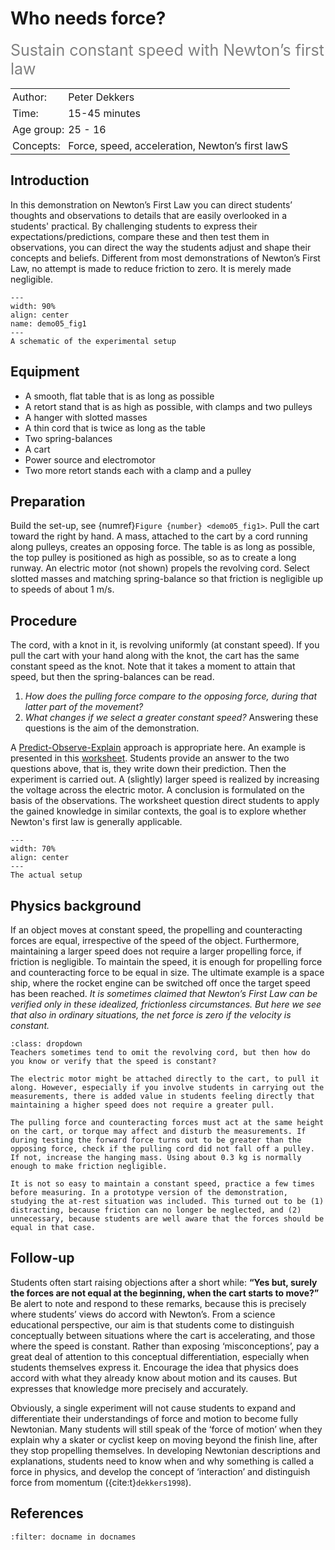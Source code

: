 # Who needs force?
<span style="font-size: 25px; color: gray;">Sustain constant speed with Newton’s first law</span>

<table style="width: 100%; border-collapse: collapse; border: none;">
    <tr style="background-color: var(--background-color);">  
        <td style="text-align: left; padding: 3px; border: none; color: var(--text-color)">Author:</td>
        <td style="text-align: left; padding: 3px; border: none; color: var(--text-color)">Peter Dekkers</td>
    </tr>
    <tr style="background-color: var(--background-color);"> 
        <td style="text-align: left; padding: 3px; border: none; color: var(--text-color)">Time:</td>
        <td style="text-align: left; padding: 3px; border: none; color: var(--text-color)">15-45 minutes</td>
    </tr>
    <tr style="background-color: var(--background-color);"> 
        <td style="text-align: left; padding: 3px; border: none; color: var(--text-color)">Age group:</td>
        <td style="text-align: left; padding: 3px; border: none; color: var(--text-color)">25 - 16</td>
    </tr>
    <tr style="background-color: var(--background-color);"> 
        <td style="text-align: left; padding: 3px; border: none; color: var(--text-color)">Concepts:</td>
        <td style="text-align: left; padding: 3px; border: none; color: var(--text-color)">Force, speed, acceleration, Newton’s first lawS</td>
    </tr>
</table>

## Introduction
In this demonstration on Newton’s First Law you can direct students’ thoughts and observations to details that are easily overlooked in a students' practical. By challenging students to express their expectations/predictions, compare these and then test them in observations, you can direct the way the students adjust and shape their concepts and beliefs. Different from most demonstrations of Newton’s First Law, no attempt is made to reduce friction to zero. It is merely made negligible.

```{figure} demo05_figure1.png
---
width: 90%
align: center
name: demo05_fig1
---
A schematic of the experimental setup
```

## Equipment
* A smooth, flat table that is as long as possible
* A retort stand that is as high as possible, with clamps and two pulleys
* A hanger with slotted masses
* A thin cord that is twice as long as the table
* Two spring-balances
* A cart
* Power source and electromotor
* Two more retort stands each with a clamp and a pulley

## Preparation
Build the set-up, see {numref}`Figure {number} <demo05_fig1>`. Pull the cart toward the right by hand. A mass, attached to the cart by a cord running along pulleys, creates an opposing force. The table is as long as possible, the top pulley is positioned as high as possible, so as to create a long runway. An electric motor (not shown) propels the revolving cord. Select slotted masses and matching spring-balance so that friction is negligible up to speeds of about 1 m/s.

## Procedure
The cord, with a knot in it, is revolving uniformly (at constant speed). If you pull the cart with your hand along with the knot, the cart has the same constant speed as the knot. Note that it takes a moment to attain that speed, but then the spring-balances can be read.
1. *How does the pulling force compare to the opposing force, during that latter part of the movement?* 
2. *What changes if we select a greater constant speed?* 
Answering these questions is the aim of the demonstration.

A [Predict-Observe-Explain](../../Pedagogy/PoE.md) approach is appropriate here. An example is presented in this [worksheet](demo05worksheet.doc). Students provide an answer to the two questions above, that is, they write down their prediction. Then the experiment is carried out. A (slightly) larger speed is realized by increasing the voltage across the electric motor. A conclusion is formulated on the basis of the observations. The worksheet question direct students to apply the gained knowledge in similar contexts, the goal is to explore whether Newton's first law is generally applicable. 

```{figure} demo05_figure2.jpg
---
width: 70%
align: center
---
The actual setup
```

## Physics background
If an object moves at constant speed, the propelling and counteracting forces are equal, irrespective of the speed of the object. Furthermore, maintaining a larger speed does not require a larger propelling force, if friction is negligible. To maintain the speed, it is enough for propelling force and counteracting force to be equal in size. The ultimate example is a space ship, where the rocket engine can be switched off once the target speed has been reached. *It is sometimes claimed that Newton’s First Law can be verified only in these idealized, frictionless circumstances. But here we see that also in ordinary situations, the net force is zero if the velocity is constant.*

```{tip}
:class: dropdown
Teachers sometimes tend to omit the revolving cord, but then how do you know or verify that the speed is constant?  

The electric motor might be attached directly to the cart, to pull it along. However, especially if you involve students in carrying out the measurements, there is added value in students feeling directly that maintaining a higher speed does not require a greater pull. 

The pulling force and counteracting forces must act at the same height on the cart, or torque may affect and disturb the measurements. If during testing the forward force turns out to be greater than the opposing force, check if the pulling cord did not fall off a pulley. If not, increase the hanging mass. Using about 0.3 kg is normally enough to make friction negligible.  

It is not so easy to maintain a constant speed, practice a few times before measuring. In a prototype version of the demonstration, studying the at-rest situation was included. This turned out to be (1) distracting, because friction can no longer be neglected, and (2) unnecessary, because students are well aware that the forces should be equal in that case.
```

## Follow-up
Students often start raising objections after a short while: **“Yes but, surely the forces are not equal at the beginning, when the cart starts to move?”** Be alert to note and respond to these remarks, because this is precisely where students’ views do accord with Newton’s. From a science educational perspective, our aim is that students come to distinguish conceptually between situations where the cart is accelerating, and those where the speed is constant. Rather than exposing ‘misconceptions’, pay a great deal of attention to this conceptual differentiation, especially when students themselves express it. Encourage the idea that physics does accord with what they already know about motion and its causes. But expresses that knowledge more precisely and accurately. 

Obviously, a single experiment will not cause students to expand and differentiate their understandings of force and motion to become fully Newtonian. Many students will still speak of the ‘force of motion’ when they explain why a skater or cyclist keep on moving beyond the finish line, after they stop propelling themselves. In developing Newtonian descriptions and explanations, students need to know when and why something is called a force in physics, and develop the concept of ‘interaction’ and distinguish force from momentum ({cite:t}`dekkers1998`).

## References
```{bibliography}
:filter: docname in docnames
```
